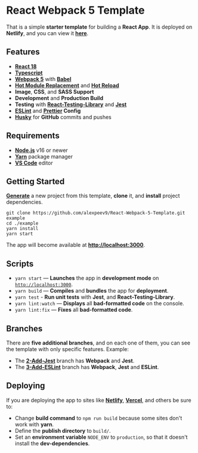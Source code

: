 # React Webpack 5 Template

That is a simple **starter template** for building a **React App**. It is deployed on **Netlify**, and you can view it **[here](https://react-webpack-5-template.netlify.app)**.

## Features

- **[React 18](https://facebook.github.io/react/)**
- **[Typescript](https://www.npmjs.com/package/typescript)**
- **[Webpack 5](https://www.npmjs.com/package/webpack)** with **[Babel](https://www.npmjs.com/package/Babel)**
- **[Hot Module Replacement](https://webpack.js.org/concepts/hot-module-replacement/)** and **[Hot Reload](https://www.npmjs.com/package/@pmmmwh/react-refresh-webpack-plugin)**
- **Image**, **CSS**, and **SASS Support**
- **Development** and **Production Build**
- **Testing** with **[React-Testing-Library](https://www.npmjs.com/package/@testing-library/react)** and **[Jest](https://www.npmjs.com/package/jest)**
- **[ESLint](https://www.npmjs.com/package/eslint)** and **[Prettier](https://www.npmjs.com/package/prettier) Config**
- **[Husky](https://www.npmjs.com/package/husky)** for **GitHub** commits and pushes

## Requirements

- **[Node.js](https://nodejs.org/)** v16 or newer
- **[Yarn](https://yarnpkg.com/)** package manager
- **[VS Code](https://code.visualstudio.com/)** editor

## Getting Started

**[Generate](https://github.com/alexpeev9/React-Webpack-5-Template/generate)** a new project
from this template, **clone** it, and **install** project dependencies.

```shell
git clone https://github.com/alexpeev9/React-Webpack-5-Template.git example
cd ./example
yarn install
yarn start
```

The app will become available at **[http://localhost:3000](http://localhost:3000/)**.

## Scripts

- `yarn start` — **Launches** the app in **development mode** on [`http://localhost:3000`](http://localhost:3000/).
- `yarn build` — **Compiles** and **bundles** the app for **deployment**.
- `yarn test` - **Run unit tests** with **Jest**, and **React-Testing-Library**.
- `yarn lint:watch` — **Displays** all **bad-formatted code** on the console.
- `yarn lint:fix` — **Fixes** all **bad-formatted code**.

## Branches

There are **five additional branches**, and on each one of them, you can see the template with only specific features.
Example:

- The **[2-Add-Jest](https://github.com/alexpeev9/React-Webpack-5-Template/tree/2-Add-Jest)** branch has **Webpack** and **Jest**.
- The **[3-Add-ESLint](https://github.com/alexpeev9/React-Webpack-5-Template/tree/3-Add-ESLint)** branch has **Webpack**, **Jest** and **ESLint**.

## Deploying

If you are deploying the app to sites like **[Netlify](netlify.com)**, **[Vercel](vercel.com)**, and others be sure to:

- Change **build command** to `npm run build` because some sites don't work with **yarn**.
- Define the **publish directory** to `build/`.
- Set an **environment variable** `NODE_ENV` to `production`, so that it doesn't install the **dev-dependencies**.
